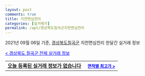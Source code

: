 ```yaml
---
layout: post
comments: true
title: 지천면심천리
categories: [실거래가]
permalink: /apt/경상북도칠곡군지천면심천리
---
```


2021년 09월 06일 기준, <a href="/apt/경상북도칠곡군">경상북도칠곡군</a> 지천면심천리 한달간 실거래 정보

<a style="color: blue;" href="/apt/경상북도칠곡군">< 경상북도 칠곡군 전체 실거래 정보</a>
<!---- start ---->
<table>
  <tr>
    <td colspan="4" style="font-weight: bold;"><a href="/apt/경상북도칠곡군지천면심천리{name_without_space}">오늘 등록된 실거래 정보가 없습니다</a> &nbsp;&nbsp;&nbsp; <a style="color: blue; font-size: smaller;" href="/apt/경상북도칠곡군지천면심천리{name_without_space}">면적별 최고가 ></a></td>
  </tr>
    
</table>
<!---- end ---->
    